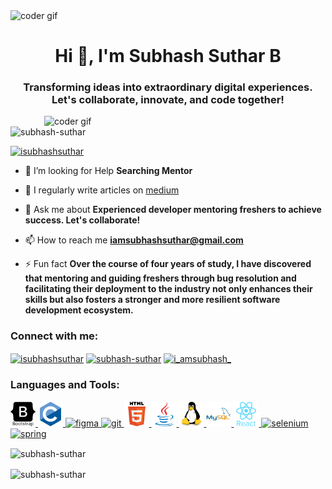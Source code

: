 <img align="top" width=450 alt="coder gif" src="https://www.guo.io/content/images/size/w1140/2021/04/1_IVLnYz3Wv9JR6eE-LFllYg.jpeg">
<h1 align="center">Hi 👋, I'm Subhash Suthar B</h1>
<h3 align="center">Transforming ideas into extraordinary digital experiences. Let's collaborate, innovate, and code together!</h3>
<img align="right" width=450 alt="coder gif" src="https://camo.githubusercontent.com/3a9a87438c3ed7249467b3932a730ebe330f2c40f65a90380ffb54ad81e1486e/68747470733a2f2f7777772e6368617774656368736f6c7574696f6e732e636f6d2f77702d636f6e74656e742f75706c6f6164732f323031392f30332f646576656c6f7065722d6472696262626c652e676966">
<p align="left"> <img src="https://komarev.com/ghpvc/?username=subhash-suthar&label=Profile%20views&color=0e75b6&style=flat" alt="subhash-suthar" /> </p>

<p align="left"> <a href="https://twitter.com/isubhashsuthar" target="blank"><img src="https://img.shields.io/twitter/follow/isubhashsuthar?logo=twitter&style=for-the-badge" alt="isubhashsuthar" /></a> </p>

- 🤝 I’m looking for Help **Searching Mentor**

- 📝 I regularly write articles on [medium](https://medium.com/@soy.subhashsuthar)

- 💬 Ask me about **Experienced developer mentoring freshers to achieve success. Let's collaborate!**

- 📫 How to reach me **iamsubhashsuthar@gmail.com**

- ⚡ Fun fact **Over the course of four years of study, I have discovered that mentoring and guiding freshers through bug resolution and facilitating their deployment to the industry not only enhances their skills but also fosters a stronger and more resilient software development ecosystem.**

<h3 align="left">Connect with me:</h3>
<p align="left">
<a href="https://twitter.com/isubhashsuthar" target="blank"><img align="center" src="https://raw.githubusercontent.com/rahuldkjain/github-profile-readme-generator/master/src/images/icons/Social/twitter.svg" alt="isubhashsuthar" height="30" width="40" /></a>
<a href="https://linkedin.com/in/subhash-suthar" target="blank"><img align="center" src="https://raw.githubusercontent.com/rahuldkjain/github-profile-readme-generator/master/src/images/icons/Social/linked-in-alt.svg" alt="subhash-suthar" height="30" width="40" /></a>
<a href="https://instagram.com/i_amsubhash_" target="blank"><img align="center" src="https://raw.githubusercontent.com/rahuldkjain/github-profile-readme-generator/master/src/images/icons/Social/instagram.svg" alt="i_amsubhash_" height="30" width="40" /></a>
</p>

<h3 align="left">Languages and Tools:</h3>
<p align="left"> <a href="https://getbootstrap.com" target="_blank" rel="noreferrer"> <img src="https://raw.githubusercontent.com/devicons/devicon/master/icons/bootstrap/bootstrap-plain-wordmark.svg" alt="bootstrap" width="40" height="40"/> </a> <a href="https://www.cprogramming.com/" target="_blank" rel="noreferrer"> <img src="https://raw.githubusercontent.com/devicons/devicon/master/icons/c/c-original.svg" alt="c" width="40" height="40"/> </a> <a href="https://www.figma.com/" target="_blank" rel="noreferrer"> <img src="https://www.vectorlogo.zone/logos/figma/figma-icon.svg" alt="figma" width="40" height="40"/> </a> <a href="https://git-scm.com/" target="_blank" rel="noreferrer"> <img src="https://www.vectorlogo.zone/logos/git-scm/git-scm-icon.svg" alt="git" width="40" height="40"/> </a> <a href="https://www.w3.org/html/" target="_blank" rel="noreferrer"> <img src="https://raw.githubusercontent.com/devicons/devicon/master/icons/html5/html5-original-wordmark.svg" alt="html5" width="40" height="40"/> </a> <a href="https://www.java.com" target="_blank" rel="noreferrer"> <img src="https://raw.githubusercontent.com/devicons/devicon/master/icons/java/java-original.svg" alt="java" width="40" height="40"/> </a> <a href="https://www.linux.org/" target="_blank" rel="noreferrer"> <img src="https://raw.githubusercontent.com/devicons/devicon/master/icons/linux/linux-original.svg" alt="linux" width="40" height="40"/> </a> <a href="https://www.mysql.com/" target="_blank" rel="noreferrer"> <img src="https://raw.githubusercontent.com/devicons/devicon/master/icons/mysql/mysql-original-wordmark.svg" alt="mysql" width="40" height="40"/> </a> <a href="https://reactjs.org/" target="_blank" rel="noreferrer"> <img src="https://raw.githubusercontent.com/devicons/devicon/master/icons/react/react-original-wordmark.svg" alt="react" width="40" height="40"/> </a> <a href="https://www.selenium.dev" target="_blank" rel="noreferrer"> <img src="https://raw.githubusercontent.com/detain/svg-logos/780f25886640cef088af994181646db2f6b1a3f8/svg/selenium-logo.svg" alt="selenium" width="40" height="40"/> </a> <a href="https://spring.io/" target="_blank" rel="noreferrer"> <img src="https://www.vectorlogo.zone/logos/springio/springio-icon.svg" alt="spring" width="40" height="40"/> </a> </p>

<p><img align="center" src="https://github-readme-stats.vercel.app/api/top-langs?username=subhash-suthar&show_icons=true&locale=en&layout=compact" alt="subhash-suthar" /></p>

<p><img align="center" src="https://github-readme-streak-stats.herokuapp.com/?user=subhash-suthar&" alt="subhash-suthar" /></p>
